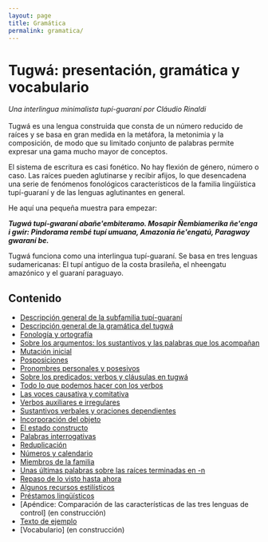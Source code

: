 ```yaml
---
layout: page
title: Gramática
permalink: gramatica/
---
```


# Tugwá: presentación, gramática y vocabulario


_Una interlingua minimalista tupí-guaraní por Cláudio Rinaldi_
<br>
<br>
Tugwá es una lengua construida que consta de un número reducido de raíces y se basa en gran medida en la metáfora, la metonimia y la composición, de modo que su limitado conjunto de palabras permite expresar una gama mucho mayor de conceptos.

El sistema de escritura es casi fonético. No hay flexión de género, número o caso. Las raíces pueden aglutinarse y recibir afijos, lo que desencadena una serie de fenómenos fonológicos característicos de la familia lingüística tupí-guaraní y de las lenguas aglutinantes en general.

He aquí una pequeña muestra para empezar:

_**Tugwá tupí-gwaraní abañe'embiteramo. Mosapir Ñembiamerika ñe'enga i gwir: Pindorama rembé tupí umuana, Amazonia ñe'engatú, Paragway gwaraní be.**_

Tugwá funciona como una interlingua tupí-guaraní. Se basa en tres lenguas sudamericanas: El tupí antiguo de la costa brasileña, el nheengatu amazónico y el guaraní paraguayo.

## Contenido
* [Descripción general de la subfamilia tupí-guaraní](gramatica/descripcion_general_de_la_subfamilia_tupi_guarani.md)
* [Descripción general de la gramática del tugwá](gramatica/descripcion_general_de_la_gramatica_del_tugwa.md)
* [Fonología y ortografía](gramatica/fonologia_y_ortografia.md)
* [Sobre los argumentos: los sustantivos y las palabras que los acompañan](/gramatica/sobre_los_argumentos_los_sustantivos_y_las_palabras_que_los_acompanan.md)
* [Mutación inicial](gramatica/mutacion_inicial.md)
* [Posposiciones](gramatica/posposiciones.md)
* [Pronombres personales y posesivos](/gramatica/pronombres_personales_y_posesivos.md)
* [Sobre los predicados: verbos y cláusulas en tugwá](/gramatica/sobre_los_predicados_verbos_y_clausulas_en_tugwa.md)
* [Todo lo que podemos hacer con los verbos](/gramatica/todo_lo_que_podemos_hacer_con_los_verbos.md)
* [Las voces causativa y comitativa](/gramatica/las_voces_causativa_y_comitativa.md)
* [Verbos auxiliares e irregulares](/gramatica/verbos_auxiliares_e_irregulares.md)
* [Sustantivos verbales y oraciones dependientes](/gramatica/sustantivos_verbales_y_oraciones_dependientes.md)
* [Incorporación del objeto](/gramatica/incorporacion_del_objeto.md)
* [El estado constructo](/gramatica/el_estado_constructo.md)
* [Palabras interrogativas](/gramatica/palabras_interrogativas.md)
* [Reduplicación](/gramatica/reduplicacion.md)
* [Números y calendario](/gramatica/numeros_y_calendario.md)
* [Miembros de la familia](/gramatica/miembros_de_la_familia.md)
* [Unas últimas palabras sobre las raíces terminadas en -n](/gramatica/unas_ultimas_palabras_sobre_las_raices_terminadas_en_n.md)
* [Repaso de lo visto hasta ahora](/gramatica/repaso_de_lo_visto_hasta_ahora.md)
* [Algunos recursos estilísticos](/gramatica/algunos_recursos_estilisticos.md)
* [Préstamos lingüísticos](/gramatica/prestamos_linguisticos.md)
* [Apéndice: Comparación de las características de las tres lenguas de control]<!--(/gramatica/apendice_comparacion_de_las_caracteristicas_de_las_tres_lenguas_de_control.md)--> (en construcción)
* [Texto de ejemplo](/gramatica/texto_de_ejemplo.md)
* [Vocabulario]<!--(/gramatica/vocabulario.md)--> (en construcción)
